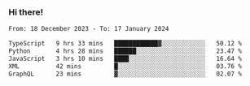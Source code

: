 ### Hi there!

<!--START_SECTION:waka-->

```txt
From: 18 December 2023 - To: 17 January 2024

TypeScript   9 hrs 33 mins   ████████████▓░░░░░░░░░░░░   50.12 %
Python       4 hrs 28 mins   ██████░░░░░░░░░░░░░░░░░░░   23.47 %
JavaScript   3 hrs 10 mins   ████░░░░░░░░░░░░░░░░░░░░░   16.64 %
XML          42 mins         █░░░░░░░░░░░░░░░░░░░░░░░░   03.76 %
GraphQL      23 mins         ▓░░░░░░░░░░░░░░░░░░░░░░░░   02.07 %
```

<!--END_SECTION:waka-->
